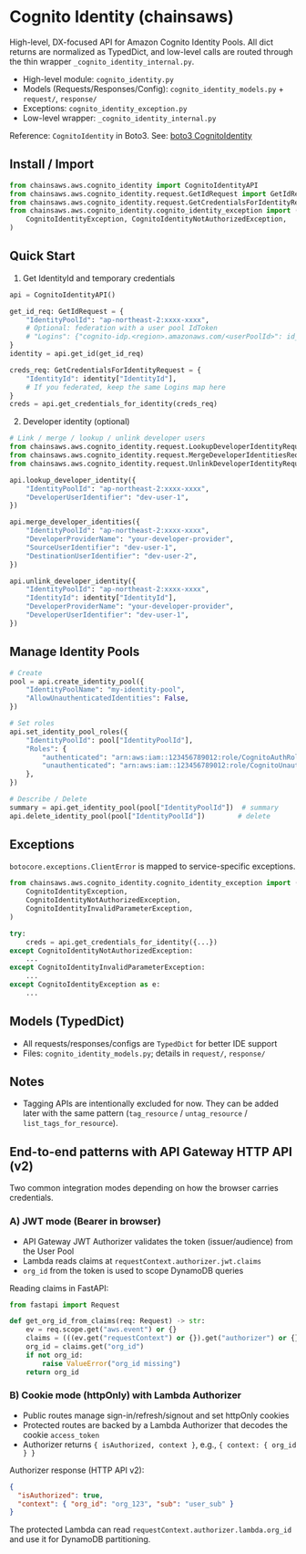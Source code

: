 # Cognito Identity (chainsaws)

High-level, DX-focused API for Amazon Cognito Identity Pools. All dict returns are normalized as TypedDict, and low-level calls are routed through the thin wrapper `_cognito_identity_internal.py`.

- High-level module: `cognito_identity.py`
- Models (Requests/Responses/Config): `cognito_identity_models.py` + `request/`, `response/`
- Exceptions: `cognito_identity_exception.py`
- Low-level wrapper: `_cognito_identity_internal.py`

Reference: `CognitoIdentity` in Boto3. See: [boto3 CognitoIdentity](https://boto3.amazonaws.com/v1/documentation/api/latest/reference/services/cognito-identity.html)

## Install / Import

```python
from chainsaws.aws.cognito_identity import CognitoIdentityAPI
from chainsaws.aws.cognito_identity.request.GetIdRequest import GetIdRequest
from chainsaws.aws.cognito_identity.request.GetCredentialsForIdentityRequest import GetCredentialsForIdentityRequest
from chainsaws.aws.cognito_identity.cognito_identity_exception import (
    CognitoIdentityException, CognitoIdentityNotAuthorizedException,
)
```

## Quick Start

1. Get IdentityId and temporary credentials

```python
api = CognitoIdentityAPI()

get_id_req: GetIdRequest = {
    "IdentityPoolId": "ap-northeast-2:xxxx-xxxx",
    # Optional: federation with a user pool IdToken
    # "Logins": {"cognito-idp.<region>.amazonaws.com/<userPoolId>": id_token}
}
identity = api.get_id(get_id_req)

creds_req: GetCredentialsForIdentityRequest = {
    "IdentityId": identity["IdentityId"],
    # If you federated, keep the same Logins map here
}
creds = api.get_credentials_for_identity(creds_req)
```

2. Developer identity (optional)

```python
# Link / merge / lookup / unlink developer users
from chainsaws.aws.cognito_identity.request.LookupDeveloperIdentityRequest import LookupDeveloperIdentityRequest
from chainsaws.aws.cognito_identity.request.MergeDeveloperIdentitiesRequest import MergeDeveloperIdentitiesRequest
from chainsaws.aws.cognito_identity.request.UnlinkDeveloperIdentityRequest import UnlinkDeveloperIdentityRequest

api.lookup_developer_identity({
    "IdentityPoolId": "ap-northeast-2:xxxx-xxxx",
    "DeveloperUserIdentifier": "dev-user-1",
})

api.merge_developer_identities({
    "IdentityPoolId": "ap-northeast-2:xxxx-xxxx",
    "DeveloperProviderName": "your-developer-provider",
    "SourceUserIdentifier": "dev-user-1",
    "DestinationUserIdentifier": "dev-user-2",
})

api.unlink_developer_identity({
    "IdentityPoolId": "ap-northeast-2:xxxx-xxxx",
    "IdentityId": identity["IdentityId"],
    "DeveloperProviderName": "your-developer-provider",
    "DeveloperUserIdentifier": "dev-user-1",
})
```

## Manage Identity Pools

```python
# Create
pool = api.create_identity_pool({
    "IdentityPoolName": "my-identity-pool",
    "AllowUnauthenticatedIdentities": False,
})

# Set roles
api.set_identity_pool_roles({
    "IdentityPoolId": pool["IdentityPoolId"],
    "Roles": {
        "authenticated": "arn:aws:iam::123456789012:role/CognitoAuthRole",
        "unauthenticated": "arn:aws:iam::123456789012:role/CognitoUnauthRole",
    },
})

# Describe / Delete
summary = api.get_identity_pool(pool["IdentityPoolId"])  # summary
api.delete_identity_pool(pool["IdentityPoolId"])        # delete
```

## Exceptions

`botocore.exceptions.ClientError` is mapped to service-specific exceptions.

```python
from chainsaws.aws.cognito_identity.cognito_identity_exception import (
    CognitoIdentityException,
    CognitoIdentityNotAuthorizedException,
    CognitoIdentityInvalidParameterException,
)

try:
    creds = api.get_credentials_for_identity({...})
except CognitoIdentityNotAuthorizedException:
    ...
except CognitoIdentityInvalidParameterException:
    ...
except CognitoIdentityException as e:
    ...
```

## Models (TypedDict)

- All requests/responses/configs are `TypedDict` for better IDE support
- Files: `cognito_identity_models.py`; details in `request/`, `response/`

## Notes

- Tagging APIs are intentionally excluded for now. They can be added later with the same pattern (`tag_resource` / `untag_resource` / `list_tags_for_resource`).

## End-to-end patterns with API Gateway HTTP API (v2)

Two common integration modes depending on how the browser carries credentials.

### A) JWT mode (Bearer in browser)

- API Gateway JWT Authorizer validates the token (issuer/audience) from the User Pool
- Lambda reads claims at `requestContext.authorizer.jwt.claims`
- `org_id` from the token is used to scope DynamoDB queries

Reading claims in FastAPI:

```python
from fastapi import Request

def get_org_id_from_claims(req: Request) -> str:
    ev = req.scope.get("aws.event") or {}
    claims = (((ev.get("requestContext") or {}).get("authorizer") or {}).get("jwt") or {}).get("claims", {})
    org_id = claims.get("org_id")
    if not org_id:
        raise ValueError("org_id missing")
    return org_id
```

### B) Cookie mode (httpOnly) with Lambda Authorizer

- Public routes manage sign-in/refresh/signout and set httpOnly cookies
- Protected routes are backed by a Lambda Authorizer that decodes the cookie `access_token`
- Authorizer returns `{ isAuthorized, context }`, e.g., `{ context: { org_id } }`

Authorizer response (HTTP API v2):

```json
{
  "isAuthorized": true,
  "context": { "org_id": "org_123", "sub": "user_sub" }
}
```

The protected Lambda can read `requestContext.authorizer.lambda.org_id` and use it for DynamoDB partitioning.
